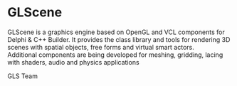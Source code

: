 # GLScene

GLScene is a graphics engine based on OpenGL and VCL components for Delphi & C++ Builder.
It provides the class library and tools for rendering 3D scenes with spatial objects, 
free forms and virtual smart actors.  
Additional components are being developed for meshing, gridding, 
lacing with shaders, audio and physics applications

GLS Team



